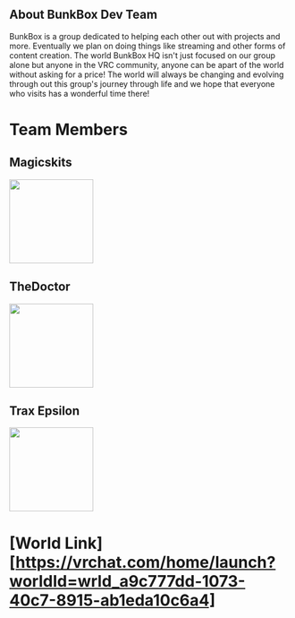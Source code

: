 ## About BunkBox Dev Team
BunkBox is a group dedicated to helping each other out with projects and more. Eventually we plan on doing things like streaming and other forms of content creation. The world BunkBox HQ isn't just focused on our group alone but anyone in the VRC community, anyone can be apart of the world without asking for a price! The world will always be changing and evolving through out this group's journey through life and we hope that everyone who visits has a wonderful time there!



# Team Members 
## Magicskits
<img src="https://bit.ly/3JjbYjJ" data-canonical-src="https://bit.ly/3JjbYjJ" width="150" height="150" />


## TheDoctor
<img src="https://user-images.githubusercontent.com/39390981/181996786-ad072234-da73-4c93-9e8f-cdf57967eddf.png" data-canonical-src="https://user-images.githubusercontent.com/39390981/181996769-0bb9a12e-1fcc-4bfc-871b-440bb0a045af.png" width="150" height="150" />


## Trax Epsilon
<img src="https://bit.ly/3P0VpKF" data-canonical-src="https://bit.ly/3P0VpKF" width="150" height="150" />


# [World Link][https://vrchat.com/home/launch?worldId=wrld_a9c777dd-1073-40c7-8915-ab1eda10c6a4]

